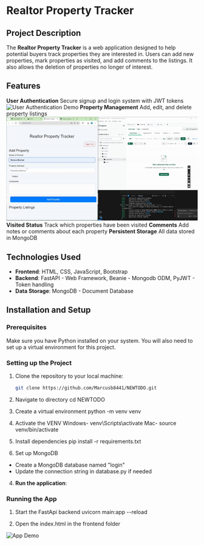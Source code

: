 # Realtor Property Tracker

## Project Description
The **Realtor Property Tracker** is a web application designed to help potential buyers track properties they are interested in. Users can add new properties, mark properties as visited, and add comments to the listings. It also allows the deletion of properties no longer of interest.

## Features
**User Authentication** Secure signup and login system with JWT tokens
![User Authentication Demo](screenshots/login.gif)
**Property Management** Add, edit, and delete property listings
![Property Management Demo](images/properties.gif)
**Visited Status**  Track which properties have been visited
**Comments** Add notes or comments about each property
**Persistent Storage** All data stored in MongoDB
## Technologies Used
- **Frontend**: HTML, CSS, JavaScript, Bootstrap
- **Backend**: FastAPI - Web Framework, Beanie - Mongodb ODM, PyJWT - Token handling
- **Data Storage**: MongoDB - Document Database


## Installation and Setup

### Prerequisites
Make sure you have Python installed on your system. You will also need to set up a virtual environment for this project.

### Setting up the Project
1. Clone the repository to your local machine:
   ```bash
   git clone https://github.com/Marcusb8441/NEWTODO.git

2. Navigate to directory
    cd NEWTODO

3. Create a virtual environment 
    python -m venv venv

4. Activate the VENV
    Windows- venv\Scripts\activate
    Mac- source venv/bin/activate

5. Install dependencies 
    pip install -r requirements.txt

6. Set up MongoDB
- Create a MongoDB database named "login"
- Update the connection string in database.py if needed

4. **Run the application**:
### Running the App
1. Start the FastApi backend
     uvicorn main:app --reload

2. Open the index.html in the frontend folder

![App Demo]()








[def]: ./images/demo.gif